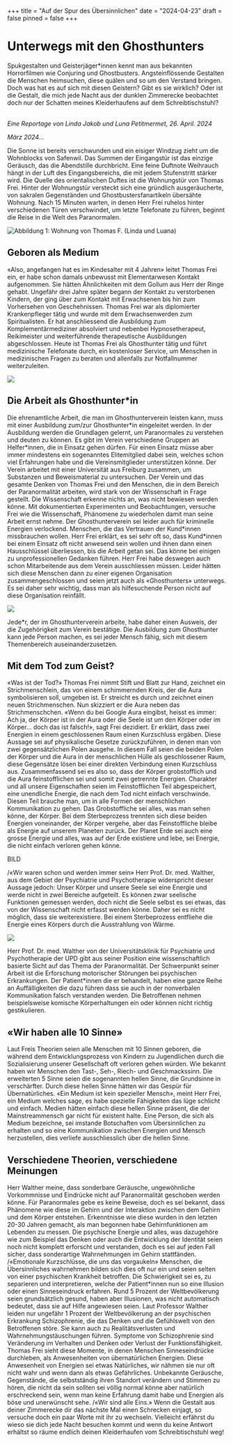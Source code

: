 +++
title = "Auf der Spur des Übersinnlichen"
date = "2024-04-23"
draft = false
pinned = false
+++
# Unterwegs mit den Ghosthunters

Spukgestalten und Geisterjäger*innen kennt man aus bekannten Horrorfilmen wie Conjuring und Ghostbusters. Angsteinflössende Gestalten die Menschen heimsuchen, diese quälen und so um den Verstand bringen. Doch was hat es auf sich mit diesen Geistern? Gibt es sie wirklich? Oder ist die Gestalt, die mich jede Nacht aus der dunklen Zimmerecke beobachtet doch nur der Schatten meines Kleiderhaufens auf dem Schreibtischstuhl?

\
*Eine Reportage von Linda Jakob und Luna Petitmermet, 26. April. 2024*



*März 2024…*


Die Sonne ist bereits verschwunden und ein eisiger Windzug zieht um die Wohnblocks von Safenwil. Das Summen der Eingangstür ist das einzige Geräusch, das die Abendstille durchbricht. Eine feine Duftnote Weihrauch hängt in der Luft des Eingangsbereichs, die mit jedem Stufenstritt stärker wird. Die Quelle des orientalischen Duftes ist die Wohnungstür von Thomas Frei. Hinter der Wohnungstür versteckt sich eine gründlich ausgeräucherte, von sakralen Gegenständen und Ghostbustersfanartikeln übersähte Wohnung. Nach 15 Minuten warten, in denen Herr Frei ruhelos hinter verschiedenen Türen verschwindet, um letzte Telefonate zu führen, beginnt die Reise in die Welt des Paranormalen. 

![Abbildung 1: Wohnung von Thomas F. (Linda und Luana)](wohnung-von-thomas-frei.jpg)

## Geboren als Medium

«Also, angefangen hat es im Kindesalter mit 4 Jahren» leitet Thomas Frei ein, er habe schon damals unbewusst mit Elementarwesen Kontakt aufgenommen. Sie hätten Ähnlichkeiten mit dem Gollum aus Herr der Ringe gehabt. Ungefähr drei Jahre später begann der Kontakt zu verstorbenen Kindern, der ging über zum Kontakt mit Erwachsenen bis hin zum Vorhersehen von Geschehnissen. 
Thomas Frei war als diplomierter Krankenpfleger tätig und wurde mit dem Erwachsenwerden zum Spiritualisten. Er hat anschliessend die Ausbildung zum Komplementärmediziner absolviert und nebenbei Hypnosetherapeut, Reikimeister und weiterführende therapeutische Ausbildungen abgeschlossen. Heute ist Thomas Frei als Ghosthunter tätig und führt medizinische Telefonate durch, ein kostenloser Service, um Menschen in medizinischen Fragen zu beraten und allenfalls zur Notfallnummer weiterzuleiten. 

![](bild-von-thomas-frei.png)

## Die Arbeit als Ghosthunter*in

Die ehrenamtliche Arbeit, die man im Ghosthunterverein leisten kann, muss mit einer Ausbildung zum/zur Ghosthunter\*in eingeleitet werden. In der Ausbildung werden die Grundlagen gelernt, um Paranormales zu verstehen und deuten zu können. Es gibt im Verein verschiedene Gruppen an Helfer\*innen, die in Einsatz gehen dürfen. Für einen Einsatz müsse aber immer mindestens ein sogenanntes Elitemitglied dabei sein, welches schon viel Erfahrungen habe und die Vereinsmitglieder unterstützen könne. 
Der Verein arbeitet mit einer Universität aus Freiburg zusammen, um Substanzen und Beweismaterial zu untersuchen. Der Verein und das gesamte Denken von Thomas Frei und den Menschen, die in dem Bereich der Paranormalität arbeiten, wird stark von der Wissenschaft in Frage gestellt. Die Wissenschaft erkenne nichts an, was nicht bewiesen werden könne. Mit dokumentierten Experimenten und Beobachtungen, versuche Frei wie die Wissenschaft, Phänomene zu wiederholen damit man seine Arbeit ernst nehme. 
Der Ghosthunterverein sei leider auch für kriminelle Energien verlockend. Menschen, die das Vertrauen der Kund\*innen missbrauchen wollen. Herr Frei erklärt, es sei sehr oft so, dass Kund\*innen bei einem Einsatz oft nicht anwesend sein wollen und ihnen dann einen Hausschlüssel überliessen, bis die Arbeit getan sei. Das könne bei einigen zu unprofessionellen Gedanken führen. Herr Frei habe deswegen auch schon Mitarbeitende aus dem Verein ausschliessen müssen. Leider hätten sich diese Menschen dann zu einer eigenen Organisation zusammengeschlossen und seien jetzt auch als «Ghosthunters» unterwegs. Es sei daher sehr wichtig, dass man als hilfesuchende Person nicht auf diese Organisation reinfällt. 

![](bild-von-ghosthunterausweis.jpg)

Jede*r, der im Ghosthunterverein arbeite, habe daher einen Ausweis, der die Zugehörigkeit zum Verein bestätige. 
Die Ausbildung zum Ghosthunter kann jede Person machen, es sei jeder Mensch fähig, sich mit diesem Themenbereich auseinanderzusetzen.

## Mit dem Tod zum Geist?

«Was ist der Tod?» Thomas Frei nimmt Stift und Blatt zur Hand, zeichnet ein Strichmenschlein, das von einem schimmernden Kreis, der die Aura symbolisieren soll, umgeben ist. Er streicht es durch und zeichnet einen neuen Strichmenschen. Nun skizziert er die Aura neben das Strichmenschchen. «Wenn du bei Google Aura eingibst, heisst es immer: Ach ja, der Körper ist in der Aura oder die Seele ist um den Körper oder im Körper… doch das ist falsch!», sagt Frei dezidiert.
Er erklärt, dass zwei Energien in einem geschlossenen Raum einen Kurzschluss ergäben. Diese Aussage sei auf physikalische Gesetze zurückzuführen, in denen man von zwei gegensätzlichen Polen ausgehe. In diesem Fall seien die beiden Polen der Körper und die Aura in der menschlichen Hülle als geschlossener Raum, diese Gegensätze lösen bei einer direkten Verbindung einen Kurzschluss aus. Zusammenfassend sei es also so, dass der Körper grobstofflich und die Aura feinstofflichen sei und somit zwei getrennte Energien. Charakter und all unsere Eigenschaften seien im Feinstofflichen Teil abgespeichert, eine unendliche Energie, die nach dem Tod nicht einfach verschwinde. Diesen Teil brauche man, um in alle Formen der menschlichen Kommunikation zu gehen. Das Grobstoffliche sei alles, was man sehen könne, der Körper. 
Bei dem Sterbeprozess trennten sich diese beiden Energien voneinander, der Körper vergehe, aber das Feinstoffliche bleibe als Energie auf unserem Planeten zurück. Der Planet Erde sei auch eine grosse Energie und alles, was auf der Erde existiere und lebe, sei Energie, die nicht einfach verloren gehen könne. 

BILD

/«Wir waren schon und werden immer sein»
Herr Prof. Dr. med. Walther, aus dem Gebiet der Psychiatrie und Psychotherapie widerspricht dieser Aussage jedoch: Unser Körper und unsere Seele sei eine Energie und werde nicht in zwei Bereiche aufgeteilt. Es können zwar seelische Funktionen gemessen werden, doch nicht die Seele selbst es sei etwas, das von der Wissenschaft nicht erfasst werden könne. Daher sei es nicht möglich, dass sie weiterexistiere. Bei einem Sterbeprozess entfliehe die Energie eines Körpers durch die Ausstrahlung von Wärme.

![](bild-von-sebastian-walther.jpg)

Herr Prof. Dr. med. Walther von der Universitätsklinik für Psychiatrie und Psychotherapie der UPD gibt aus seiner Position eine wissenschaftlich basierte Sicht auf das Thema der Paranormalität. Der Schwerpunkt seiner Arbeit ist die Erforschung motorischer Störungen bei psychischen Erkrankungen. Der Patient*innen die er behandelt, haben eine ganze Reihe an Auffälligkeiten die dazu führen dass sie auch in der nonverbalen Kommunikation falsch verstanden werden. Die Betroffenen nehmen beispielsweise komische Körperhaltungen ein oder können nicht richtig gestikulieren.

## «Wir haben alle 10 Sinne»

Laut Freis Theorien seien alle Menschen mit 10 Sinnen geboren, die während dem Entwicklungsprozess von Kindern zu Jugendlichen durch die Sozialisierung unserer Gesellschaft oft verloren gehen würden. Wie bekannt haben wir Menschen den Tast-, Seh-, Riech- und Geschmackssinn. Die erweiterten 5 Sinne seien die sogenannten hellen Sinne, die Grundsinne in verschärfter. Durch diese hellen Sinne hätten wir das Gespür für Übernatürliches. 
«Ein Medium ist kein spezieller Mensch», meint Herr Frei, ein Medium welches sage, es habe spezielle Fähigkeiten das lüge schlicht und einfach. Medien hätten einfach diese hellen Sinne präsent, die der Mainstreammensch gar nicht für existent halte. Eine Person, die sich als Medium bezeichne, sei imstande Botschaften vom Übersinnlichen zu erhalten und so eine Kommunikation zwischen Energien und Mensch herzustellen, dies verliefe ausschliesslich über die hellen Sinne.



## Verschiedene Theorien, verschiedene Meinungen 


Herr Walther meine, dass sonderbare Geräusche, ungewöhnliche Vorkommnisse und Eindrücke nicht auf Paranormalität geschoben werden könne. Für Paranormales gebe es keine Beweise, doch es sei bekannt, dass Phänomene wie diese im Gehirn und der Interaktion zwischen dem Gehirn und dem Körper entstehen. Erkenntnisse wie diese wurden in den letzten 20-30 Jahren gemacht, als man begonnen habe Gehirnfunktionen am Lebenden zu messen. Die psychische Energie und alles, was dazugehöre wie zum Beispiel das Denken oder auch die Entwicklung der Identität seien noch nicht komplett erforscht und verstanden, doch es sei auf jeden Fall sicher, dass sonderartige Wahrnehmungen im Gehirn stattfänden. 
/«Emotionale Kurzschlüsse, die uns das vorgaukeln»
Menschen, die Übersinnliches wahrnehmen bilden sich dies oft nur ein und seien selten von einer psychischen Krankheit betroffen. Die Schwierigkeit sei es, zu separieren und interpretieren, welche der Patient*innen nun so eine Illusion oder einen Sinneseindruck erfahren. Rund 5 Prozent der Weltbevölkerung seien grundsätzlich gesund, haben aber Illusionen, was nicht automatisch bedeutet, dass sie auf Hilfe angewiesen seien. Laut Professor Walther leiden nur ungefähr 1 Prozent der Weltbevölkerung an der psychischen Erkrankung Schizophrenie, die das Denken und die Gefühlswelt von den Betroffenen störe. Sie kann auch zu Realitätsverlusten und Wahrnehmungstäuschungen führen. Symptome von Schizophrenie sind Veränderung im Verhalten und Denken oder Verlust der Funktionsfähigkeit.
Thomas Frei sieht diese Momente, in denen Menschen Sinneseindrücke durchleben, als Anwesenheiten von übernatürlichen Energien. Diese Anwesenheit von Energien sei etwas Natürliches, wir nähmen sie nur oft nicht wahr und wenn dann als etwas Gefährliches. Unbekannte Geräusche, Gegenstände, die selbstständig ihren Standort verändern und Stimmen zu hören, die nicht da sein sollten sei völlig normal könne aber natürlich erschreckend sein, wenn man keine Erfahrung damit habe und Energien als böse und unerwünscht sehe. 
/«Wir sind alle Eins.»
Wenn die Gestalt aus deiner Zimmerecke dir das nächste Mal einen Schrecken einjagt, so versuche doch ein paar Worte mit ihr zu wechseln. Vielleicht erfährst du wieso sie dich jede Nacht besuchen kommt und wenn du keine Antwort erhältst so räume endlich deinen Kleiderhaufen vom Schreibtischstuhl weg!